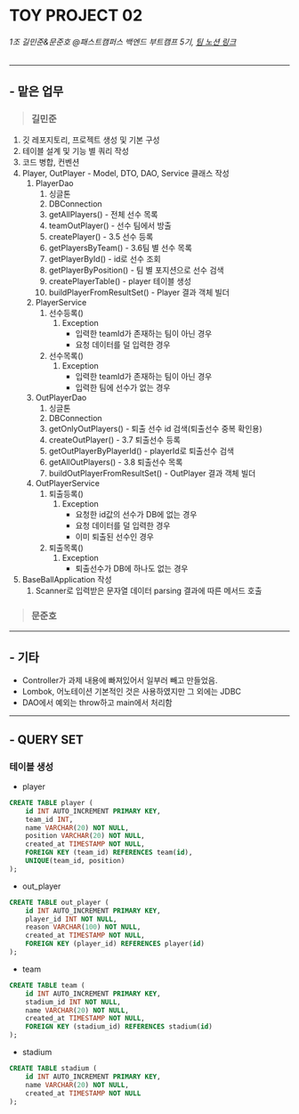# TOY PROJECT 02
###### 1조 길민준&문준호 @패스트캠퍼스 백엔드 부트캠프 5기, [팀 노션 링크](https://www.notion.so/1-78aa86c31d4842b0ab798de3dfc4dcc9?pvs=4)

---
## - 맡은 업무
>### 길민준
1. 깃 레포지토리, 프로젝트 생성 및 기본 구성
2. 테이블 설계 및 기능 별 쿼리 작성
3. 코드 병합, 컨벤션
4. Player, OutPlayer - Model, DTO, DAO, Service 클래스 작성
   1. PlayerDao
      1. 싱글톤
      2. DBConnection
      3. getAllPlayers() - 전체 선수 목록
      4. teamOutPlayer() - 선수 팀에서 방출
      5. createPlayer() - 3.5 선수 등록
      6. getPlayersByTeam() - 3.6팀 별 선수 목록
      7. getPlayerById() - id로 선수 조회
      8. getPlayerByPosition() - 팀 별 포지션으로 선수 검색
      9. createPlayerTable() - player 테이블 생성
      10. buildPlayerFromResultSet() - Player 결과 객체 빌더
   2. PlayerService
      1. 선수등록()
         1. Exception
            - 입력한 teamId가 존재하는 팀이 아닌 경우
            - 요청 데이터를 덜 입력한 경우
      2. 선수목록()
         1. Exception 
            - 입력한 teamId가 존재하는 팀이 아닌 경우
            - 입력한 팀에 선수가 없는 경우
   3. OutPlayerDao
      1. 싱글톤
      2. DBConnection
      3. getOnlyOutPlayers() - 퇴출 선수 id 검색(퇴출선수 중복 확인용)
      4. createOutPlayer() - 3.7 퇴출선수 등록
      5. getOutPlayerByPlayerId() - playerId로 퇴출선수 검색
      6. getAllOutPlayers() - 3.8 퇴출선수 목록 
      7. buildOutPlayerFromResultSet() - OutPlayer 결과 객체 빌더
   4. OutPlayerService
      1. 퇴출등록()
         1. Exception
            - 요청한 id값의 선수가 DB에 없는 경우
            - 요청 데이터를 덜 입력한 경우
            - 이미 퇴출된 선수인 경우
      2. 퇴출목록()
         1. Exception
            - 퇴출선수가 DB에 하나도 없는 경우
5. BaseBallApplication 작성
   1. Scanner로 입력받은 문자열 데이터 parsing 결과에 따른 메서드 호출

>### 문준호

---
## - 기타
- Controller가 과제 내용에 빠져있어서 일부러 빼고 만들었음.
- Lombok, 어노테이션 기본적인 것은 사용하였지만 그 외에는 JDBC
- DAO에서 예외는 throw하고 main에서 처리함
---

## - QUERY SET
### 테이블 생성
* player
```sql
CREATE TABLE player (
    id INT AUTO_INCREMENT PRIMARY KEY,
    team_id INT,
    name VARCHAR(20) NOT NULL,
    position VARCHAR(20) NOT NULL,
    created_at TIMESTAMP NOT NULL,
    FOREIGN KEY (team_id) REFERENCES team(id),
    UNIQUE(team_id, position)
);
```
* out_player
```sql
CREATE TABLE out_player (
    id INT AUTO_INCREMENT PRIMARY KEY,
    player_id INT NOT NULL,
    reason VARCHAR(100) NOT NULL,
    created_at TIMESTAMP NOT NULL,
    FOREIGN KEY (player_id) REFERENCES player(id)
);
```
* team
```sql
CREATE TABLE team (
    id INT AUTO_INCREMENT PRIMARY KEY,
    stadium_id INT NOT NULL,
    name VARCHAR(20) NOT NULL,
    created_at TIMESTAMP NOT NULL,
    FOREIGN KEY (stadium_id) REFERENCES stadium(id)
);
```
* stadium
```sql
CREATE TABLE stadium (
    id INT AUTO_INCREMENT PRIMARY KEY,
    name VARCHAR(20) NOT NULL,
    created_at TIMESTAMP NOT NULL
);
```